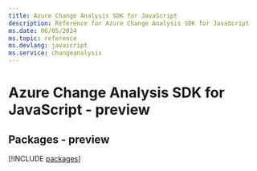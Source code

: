 ```yaml
---
title: Azure Change Analysis SDK for JavaScript
description: Reference for Azure Change Analysis SDK for JavaScript
ms.date: 06/05/2024
ms.topic: reference
ms.devlang: javascript
ms.service: changeanalysis
---
```

# Azure Change Analysis SDK for JavaScript - preview
## Packages - preview
[!INCLUDE [packages](change-analysis-index.md)]